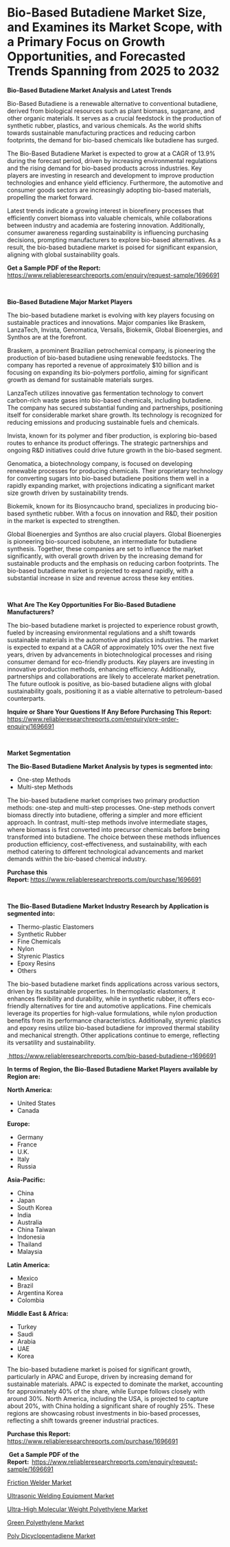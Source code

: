 <p><h1>Bio-Based Butadiene Market Size, and Examines its Market Scope, with a Primary Focus on Growth Opportunities, and Forecasted Trends Spanning from 2025 to 2032</h1></p><p><strong>Bio-Based Butadiene Market Analysis and Latest Trends</strong></p>
<p><p>Bio-Based Butadiene is a renewable alternative to conventional butadiene, derived from biological resources such as plant biomass, sugarcane, and other organic materials. It serves as a crucial feedstock in the production of synthetic rubber, plastics, and various chemicals. As the world shifts towards sustainable manufacturing practices and reducing carbon footprints, the demand for bio-based chemicals like butadiene has surged.</p><p>The Bio-Based Butadiene Market is expected to grow at a CAGR of 13.9% during the forecast period, driven by increasing environmental regulations and the rising demand for bio-based products across industries. Key players are investing in research and development to improve production technologies and enhance yield efficiency. Furthermore, the automotive and consumer goods sectors are increasingly adopting bio-based materials, propelling the market forward.</p><p>Latest trends indicate a growing interest in biorefinery processes that efficiently convert biomass into valuable chemicals, while collaborations between industry and academia are fostering innovation. Additionally, consumer awareness regarding sustainability is influencing purchasing decisions, prompting manufacturers to explore bio-based alternatives. As a result, the bio-based butadiene market is poised for significant expansion, aligning with global sustainability goals.</p></p>
<p><strong>Get a Sample PDF of the Report:&nbsp;</strong> <a href="https://www.reliableresearchreports.com/enquiry/request-sample/1696691?utm_campaign=117&utm_medium=2&utm_source=Github&utm_content=ia&utm_term=08012025&utm_id=bio-based-butadiene">https://www.reliableresearchreports.com/enquiry/request-sample/1696691</a></p>
<p>&nbsp;</p>
<p><strong>Bio-Based Butadiene Major Market Players</strong></p>
<p><p>The bio-based butadiene market is evolving with key players focusing on sustainable practices and innovations. Major companies like Braskem, LanzaTech, Invista, Genomatica, Versalis, Biokemik, Global Bioenergies, and Synthos are at the forefront.</p><p>Braskem, a prominent Brazilian petrochemical company, is pioneering the production of bio-based butadiene using renewable feedstocks. The company has reported a revenue of approximately $10 billion and is focusing on expanding its bio-polymers portfolio, aiming for significant growth as demand for sustainable materials surges.</p><p>LanzaTech utilizes innovative gas fermentation technology to convert carbon-rich waste gases into bio-based chemicals, including butadiene. The company has secured substantial funding and partnerships, positioning itself for considerable market share growth. Its technology is recognized for reducing emissions and producing sustainable fuels and chemicals.</p><p>Invista, known for its polymer and fiber production, is exploring bio-based routes to enhance its product offerings. The strategic partnerships and ongoing R&D initiatives could drive future growth in the bio-based segment.</p><p>Genomatica, a biotechnology company, is focused on developing renewable processes for producing chemicals. Their proprietary technology for converting sugars into bio-based butadiene positions them well in a rapidly expanding market, with projections indicating a significant market size growth driven by sustainability trends.</p><p>Biokemik, known for its Biosyncaucho brand, specializes in producing bio-based synthetic rubber. With a focus on innovation and R&D, their position in the market is expected to strengthen.</p><p>Global Bioenergies and Synthos are also crucial players. Global Bioenergies is pioneering bio-sourced isobutene, an intermediate for butadiene synthesis. Together, these companies are set to influence the market significantly, with overall growth driven by the increasing demand for sustainable products and the emphasis on reducing carbon footprints. The bio-based butadiene market is projected to expand rapidly, with a substantial increase in size and revenue across these key entities.</p></p>
<p>&nbsp;</p>
<p><strong>What Are The Key Opportunities For Bio-Based Butadiene Manufacturers?</strong></p>
<p><p>The bio-based butadiene market is projected to experience robust growth, fueled by increasing environmental regulations and a shift towards sustainable materials in the automotive and plastics industries. The market is expected to expand at a CAGR of approximately 10% over the next five years, driven by advancements in biotechnological processes and rising consumer demand for eco-friendly products. Key players are investing in innovative production methods, enhancing efficiency. Additionally, partnerships and collaborations are likely to accelerate market penetration. The future outlook is positive, as bio-based butadiene aligns with global sustainability goals, positioning it as a viable alternative to petroleum-based counterparts.</p></p>
<p><strong>Inquire or Share Your Questions If Any Before Purchasing This Report:</strong> <a href="https://www.reliableresearchreports.com/enquiry/pre-order-enquiry/1696691?utm_campaign=117&utm_medium=2&utm_source=Github&utm_content=ia&utm_term=08012025&utm_id=bio-based-butadiene">https://www.reliableresearchreports.com/enquiry/pre-order-enquiry/1696691</a></p>
<p>&nbsp;</p>
<p><strong>Market Segmentation</strong></p>
<p><strong>The Bio-Based Butadiene Market Analysis by types is segmented into:</strong></p>
<p><ul><li>One-step Methods</li><li>Multi-step Methods</li></ul></p>
<p><p>The bio-based butadiene market comprises two primary production methods: one-step and multi-step processes. One-step methods convert biomass directly into butadiene, offering a simpler and more efficient approach. In contrast, multi-step methods involve intermediate stages, where biomass is first converted into precursor chemicals before being transformed into butadiene. The choice between these methods influences production efficiency, cost-effectiveness, and sustainability, with each method catering to different technological advancements and market demands within the bio-based chemical industry.</p></p>
<p><strong>Purchase this Report:&nbsp;</strong><a href="https://www.reliableresearchreports.com/purchase/1696691?utm_campaign=117&utm_medium=2&utm_source=Github&utm_content=ia&utm_term=08012025&utm_id=bio-based-butadiene">https://www.reliableresearchreports.com/purchase/1696691</a></p>
<p>&nbsp;</p>
<p><strong>The Bio-Based Butadiene Market Industry Research by Application is segmented into:</strong></p>
<p><ul><li>Thermo-plastic Elastomers</li><li>Synthetic Rubber</li><li>Fine Chemicals</li><li>Nylon</li><li>Styrenic Plastics</li><li>Epoxy Resins</li><li>Others</li></ul></p>
<p><p>The bio-based butadiene market finds applications across various sectors, driven by its sustainable properties. In thermoplastic elastomers, it enhances flexibility and durability, while in synthetic rubber, it offers eco-friendly alternatives for tire and automotive applications. Fine chemicals leverage its properties for high-value formulations, while nylon production benefits from its performance characteristics. Additionally, styrenic plastics and epoxy resins utilize bio-based butadiene for improved thermal stability and mechanical strength. Other applications continue to emerge, reflecting its versatility and sustainability.</p></p>
<p><a href="https://www.reliableresearchreports.com/bio-based-butadiene-r1696691?utm_campaign=117&utm_medium=2&utm_source=Github&utm_content=ia&utm_term=08012025&utm_id=bio-based-butadiene">&nbsp;https://www.reliableresearchreports.com/bio-based-butadiene-r1696691</a></p>
<p><strong>In terms of Region, the Bio-Based Butadiene Market Players available by Region are:</strong></p>
<p>
    <p> <strong> North America: </strong>
        <ul>
            <li>United States</li>
            <li>Canada</li>
        </ul>
        </p> 
    <p> <strong> Europe: </strong>
        <ul>
            <li>Germany</li>
            <li>France</li>
            <li>U.K.</li>
            <li>Italy</li>
            <li>Russia</li>
        </ul>
        </p> 
    <p> <strong> Asia-Pacific: </strong>
        <ul>
            <li>China</li>
            <li>Japan</li>
            <li>South Korea</li>
            <li>India</li>
            <li>Australia</li>
            <li>China Taiwan</li>
            <li>Indonesia</li>
            <li>Thailand</li>
            <li>Malaysia</li>
        </ul>
        </p> 
    <p> <strong> Latin America: </strong>
        <ul>
            <li>Mexico</li>
            <li>Brazil</li>
            <li>Argentina Korea</li>
            <li>Colombia</li>
        </ul>
        </p> 
    <p> <strong> Middle East & Africa: </strong>
        <ul>
            <li>Turkey</li>
            <li>Saudi</li>
            <li>Arabia</li>
            <li>UAE</li>
            <li>Korea</li>
        </ul>
    </p>
    </p>
<p><p>The bio-based butadiene market is poised for significant growth, particularly in APAC and Europe, driven by increasing demand for sustainable materials. APAC is expected to dominate the market, accounting for approximately 40% of the share, while Europe follows closely with around 30%. North America, including the USA, is projected to capture about 20%, with China holding a significant share of roughly 25%. These regions are showcasing robust investments in bio-based processes, reflecting a shift towards greener industrial practices.</p></p>
<p><strong>Purchase this Report: </strong><a href="https://www.reliableresearchreports.com/purchase/1696691?utm_campaign=117&utm_medium=2&utm_source=Github&utm_content=ia&utm_term=08012025&utm_id=bio-based-butadiene">https://www.reliableresearchreports.com/purchase/1696691</a></p>
<p>&nbsp;<strong>Get a Sample PDF of the Report:&nbsp;&nbsp;</strong><a href="https://www.reliableresearchreports.com/enquiry/request-sample/1696691?utm_campaign=117&utm_medium=2&utm_source=Github&utm_content=ia&utm_term=08012025&utm_id=bio-based-butadiene">https://www.reliableresearchreports.com/enquiry/request-sample/1696691</a></p>
<p><strong></strong></p>
<p><p><a href="https://github.com/HobertDavis43/Market-Research-Report-List-1/blob/main/friction-welder-market.md?utm_campaign=117&utm_medium=2&utm_source=Github&utm_content=ia&utm_term=08012025&utm_id=bio-based-butadiene">Friction Welder Market</a></p><p><a href="https://github.com/AshikRahman991/Market-Research-Report-List-1/blob/main/ultrasonic-welding-equipment-market.md?utm_campaign=117&utm_medium=2&utm_source=Github&utm_content=ia&utm_term=08012025&utm_id=bio-based-butadiene">Ultrasonic Welding Equipment Market</a></p><p><a href="https://github.com/AlisaRowe24/Market-Research-Report-List-1/blob/main/ultra-high-molecular-weight-polyethylene-market.md?utm_campaign=117&utm_medium=2&utm_source=Github&utm_content=ia&utm_term=08012025&utm_id=bio-based-butadiene">Ultra-High Molecular Weight Polyethylene Market</a></p><p><a href="https://github.com/arvelm4nthig/Market-Research-Report-List-1/blob/main/green-polyethylene-market.md?utm_campaign=117&utm_medium=2&utm_source=Github&utm_content=ia&utm_term=08012025&utm_id=bio-based-butadiene">Green Polyethylene Market</a></p><p><a href="https://github.com/jaquelynhasenaue8/Market-Research-Report-List-1/blob/main/poly-dicyclopentadiene-market.md?utm_campaign=117&utm_medium=2&utm_source=Github&utm_content=ia&utm_term=08012025&utm_id=bio-based-butadiene">Poly Dicyclopentadiene Market</a></p></p>
